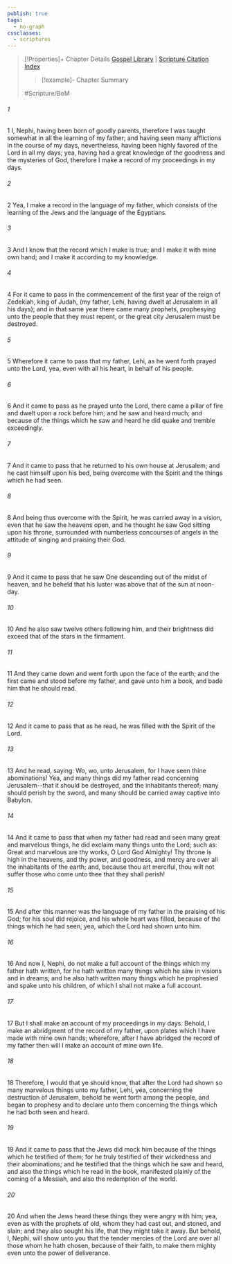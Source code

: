 ```yaml
---
publish: true
tags:
  - no-graph
cssclasses:
  - scriptures
---
```

>[!Properties]+ Chapter Details
>[Gospel Library](https://churchofjesuschrist.org/study/scriptures/bofm/1-ne/1?lang=eng)    |    [Scripture Citation Index](https://scriptures.byu.edu/#0cd01::c0cd01)
>>[!example]- Chapter Summary
>> 
> 
>
>#Scripture/BoM
###### 1
1 I, Nephi, having been born of goodly parents, therefore I was taught somewhat in all the learning of my father; and having seen many afflictions in the course of my days, nevertheless, having been highly favored of the Lord in all my days; yea, having had a great knowledge of the goodness and the mysteries of God, therefore I make a record of my proceedings in my days.
###### 2
2 Yea, I make a record in the language of my father, which consists of the learning of the Jews and the language of the Egyptians.
###### 3
3 And I know that the record which I make is true; and I make it with mine own hand; and I make it according to my knowledge.
###### 4
4 For it came to pass in the commencement of the first year of the reign of Zedekiah, king of Judah, (my father, Lehi, having dwelt at Jerusalem in all his days); and in that same year there came many prophets, prophesying unto the people that they must repent, or the great city Jerusalem must be destroyed.
###### 5
5 Wherefore it came to pass that my father, Lehi, as he went forth prayed unto the Lord, yea, even with all his heart, in behalf of his people.
###### 6
6 And it came to pass as he prayed unto the Lord, there came a pillar of fire and dwelt upon a rock before him; and he saw and heard much; and because of the things which he saw and heard he did quake and tremble exceedingly.
###### 7
7 And it came to pass that he returned to his own house at Jerusalem; and he cast himself upon his bed, being overcome with the Spirit and the things which he had seen.
###### 8
8 And being thus overcome with the Spirit, he was carried away in a vision, even that he saw the heavens open, and he thought he saw God sitting upon his throne, surrounded with numberless concourses of angels in the attitude of singing and praising their God.
###### 9
9 And it came to pass that he saw One descending out of the midst of heaven, and he beheld that his luster was above that of the sun at noon-day.
###### 10
10 And he also saw twelve others following him, and their brightness did exceed that of the stars in the firmament.
###### 11
11 And they came down and went forth upon the face of the earth; and the first came and stood before my father, and gave unto him a book, and bade him that he should read.
###### 12
12 And it came to pass that as he read, he was filled with the Spirit of the Lord.
###### 13
13 And he read, saying: Wo, wo, unto Jerusalem, for I have seen thine abominations! Yea, and many things did my father read concerning Jerusalem--that it should be destroyed, and the inhabitants thereof; many should perish by the sword, and many should be carried away captive into Babylon.
###### 14
14 And it came to pass that when my father had read and seen many great and marvelous things, he did exclaim many things unto the Lord; such as: Great and marvelous are thy works, O Lord God Almighty! Thy throne is high in the heavens, and thy power, and goodness, and mercy are over all the inhabitants of the earth; and, because thou art merciful, thou wilt not suffer those who come unto thee that they shall perish!
###### 15
15 And after this manner was the language of my father in the praising of his God; for his soul did rejoice, and his whole heart was filled, because of the things which he had seen, yea, which the Lord had shown unto him.
###### 16
16 And now I, Nephi, do not make a full account of the things which my father hath written, for he hath written many things which he saw in visions and in dreams; and he also hath written many things which he prophesied and spake unto his children, of which I shall not make a full account.
###### 17
17 But I shall make an account of my proceedings in my days. Behold, I make an abridgment of the record of my father, upon plates which I have made with mine own hands; wherefore, after I have abridged the record of my father then will I make an account of mine own life.
###### 18
18 Therefore, I would that ye should know, that after the Lord had shown so many marvelous things unto my father, Lehi, yea, concerning the destruction of Jerusalem, behold he went forth among the people, and began to prophesy and to declare unto them concerning the things which he had both seen and heard.
###### 19
19 And it came to pass that the Jews did mock him because of the things which he testified of them; for he truly testified of their wickedness and their abominations; and he testified that the things which he saw and heard, and also the things which he read in the book, manifested plainly of the coming of a Messiah, and also the redemption of the world.
###### 20
20 And when the Jews heard these things they were angry with him; yea, even as with the prophets of old, whom they had cast out, and stoned, and slain; and they also sought his life, that they might take it away. But behold, I, Nephi, will show unto you that the tender mercies of the Lord are over all those whom he hath chosen, because of their faith, to make them mighty even unto the power of deliverance.
